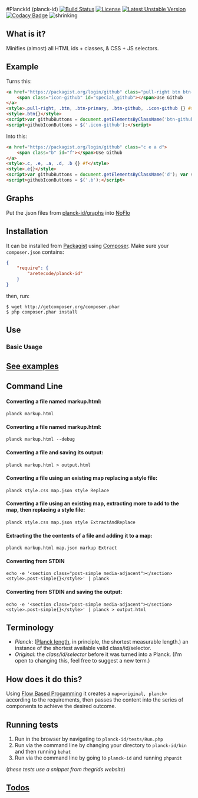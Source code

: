 #PlanckId (planck-id)
[![Build Status](https://secure.travis-ci.org/aretecode/planck-id.svg)](https://travis-ci.org/aretecode/planck-id)
[![License](https://poser.pugx.org/aretecode/planck-id/license)](http://packagist.org/packages/aretecode/planck-id)
[![Latest Unstable Version](https://poser.pugx.org/aretecode/planck-id/v/unstable)](https://poser.pugx.org/aretecode/planck-id/v/unstable)
[![Codacy Badge](https://api.codacy.com/project/badge/6ea69f611cb84c63862b2750a5e48563)](http://www.codacy.com/app/aretecode/planck-id)
![shrinking](http://jonlieffmd.com/wp-content/uploads/2012/01/512px-Scale_one_to_thousand_volume.svg_3.png)

## What is it?
Minifies (almost) all HTML ids + classes, & CSS + JS selectors.

## Example
Turns this:
```html
<a href="https://packagist.org/login/github" class="pull-right btn btn-primary btn-github">
    <span class="icon-github" id="special_github"></span>Use Github
</a>
<style>.pull-right, .btn, .btn-primary, .btn-github, .icon-github {} #special_github</style>
<style>.btn{}</style>
<script>var githubButtons = document.getElementsByClassName('btn-github'); var specialGithub = document.getElementById('special_github');</script>
<script>githubIconButtons = $('.icon-github');</script>
```
Into this: 
```html
<a href="https://packagist.org/login/github" class="c e a d">
    <span class="b" id="f"></span>Use Github
</a>
<style>.c, .e, .a, .d, .b {} #f</style>
<style>.e{}</style>
<script>var githubButtons = document.getElementsByClassName('d'); var specialGithub = document.getElementById('f');</script>
<script>githubIconButtons = $('.b');</script>
```

## Graphs
Put the .json files from [planck-id/graphs](http://github.com/aretecode/planck-id/graphs/) into [NoFlo](http://noflojs.org)

## Installation
It can be installed from [Packagist](https://packagist.org/planck-id) using [Composer](https://getcomposer.org/). Make sure your `composer.json` contains:
```json
{
    "require": {
        "aretecode/planck-id"
    }
}
```

then, run: 
```
$ wget http://getcomposer.org/composer.phar
$ php composer.phar install
```


## Use
### Basic Usage
## [See examples](https://github.com/aretecode/planck-id/blob/master/examples)

## Command Line
#### Converting a file named markup.html:
`planck markup.html`
#### Converting a file named markup.html:
`planck markup.html --debug`
#### Converting a file and saving its output:
`planck markup.html > output.html`
#### Converting a file using an existing map replacing a style file:
`planck style.css map.json style Replace` 
#### Converting a file using an existing map, extracting more to add to the map, then replacing a style file:
`planck style.css map.json style ExtractAndReplace`
#### Extracting the the contents of a file and adding it to a map:
`planck markup.html map.json markup Extract`
#### Converting from STDIN
```echo -e '<section class="post-simple media-adjacent"></section><style>.post-simple{}</style>' | planck```
#### Converting from STDIN and saving the output:
```echo -e '<section class="post-simple media-adjacent"></section><style>.post-simple{}</style>' | planck > output.html```


## Terminology
* _Planck_: ([Planck length](https://en.wikipedia.org/wiki/Planck_length), in principle, the shortest measurable length.) an instance of the shortest available valid class/id/selector. 
* _Original_: the _class/id/selector_ before it was turned into a Planck. (I'm open to changing this, feel free to suggest a new term.)

## How does it do this?
Using [Flow Based Progamming](http://www.jpaulmorrison.com/fbp/) it creates a  `map<original, planck>` according to the requirements, then passes the content into the series of components to achieve the desired outcome. 

## Running tests
1. Run in the browser by navigating to `planck-id/tests/Run.php`
2. Run via the command line by changing your directory to `planck-id/bin` and then running `behat`
3. Run via the command line by going to `planck-id` and running `phpunit`

(_these tests use a snippet from thegrids website_)

## [Todos](https://github.com/aretecode/planck-id/blob/master/TODO.md)